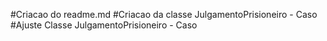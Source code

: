 #Criacao do readme.md
#Criacao da classe JulgamentoPrisioneiro - Caso
#Ajuste Classe JulgamentoPrisioneiro - Caso

